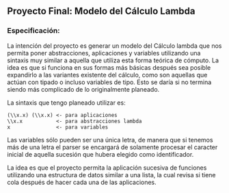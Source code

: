 ## Proyecto Final: Modelo del Cálculo Lambda

### Especificación:
La intención del proyecto es generar un modelo del Cálculo lambda que nos permita poner abstracciones, aplicaciones y variables utilizando una sintaxis muy similar a aquella que utiliza esta forma teórica de cómputo. La idea es que si funciona en sus formas más básicas después sea posible expandirlo a las variantes existente del cálculo, como son aquellas que actúan con tipado o incluso variables de tipo. Esto se daría si no termina siendo más complicado de lo originalmente planeado.

La sintaxis que tengo planeado utilizar es:
```
(\\x.x) (\\x.x) <- para aplicaciones
\\x.x           <- para abstracciones lambda
x               <- para variables
```

Las variables sólo pueden ser una única letra, de manera que si tenemos más de una letra el parser se encargará de solamente procesar el caracter inicial de aquella sucesión que hubera elegido como identificador.

La idea es que el proyecto permita la aplicación sucesiva de funciones utilizando una estructura de datos similar a una lista, la cual revisa si tiene cola después de hacer cada una de las aplicaciones.
